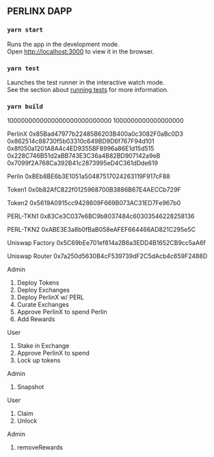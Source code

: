 ## PERLINX DAPP

### `yarn start`

Runs the app in the development mode.<br />
Open [http://localhost:3000](http://localhost:3000) to view it in the browser.



### `yarn test`

Launches the test runner in the interactive watch mode.<br />
See the section about [running tests](https://facebook.github.io/create-react-app/docs/running-tests) for more information.

### `yarn build`

1000000000000000000000000000
1000000000000000000

PerlinX
0x85Bad47977b22485B6203B400a0c3082F0aBc0D3
0x862514c88730f5b03310c649BD9D6f767F94d101
0x8f050a1201A8A4c4ED9355BF8996a86E1d15d515
0x228C746B51d2aBB743E3C36a4B82BD907142a9eB
0x7099f2A768Ca392B41c2873995eD4C361dDde619

Perlin
0xBEb8BE6b3E1051a50487517024263119F917cF88

Token1
0x0b82AfC822f0125968700B3886B67E4AECCb729F

Token2
0x5619A0915cc9428609F669B073AC31ED7Fe967b0

PERL-TKN1
0x83Ce3C037e6BC9b8037484c60303546228258136

PERL-TKN2
0xABE3E3a8b0fBaB058eAFEF664466AD821C295e5C

Uniswap Factory
0x5C69bEe701ef814a2B6a3EDD4B1652CB9cc5aA6f

Uniswap Router
0x7a250d5630B4cF539739dF2C5dAcb4c659F2488D

Admin
1) Deploy Tokens
2) Deploy Exchanges
3) Deploy PerlinX w/ PERL
4) Curate Exchanges
5) Approve PerlinX to spend Perlin
6) Add Rewards

User
1) Stake in Exchange
2) Approve PerlinX to spend
3) Lock up tokens

Admin 
1) Snapshot

User
1) Claim
2) Unlock

Admin
1) removeRewards